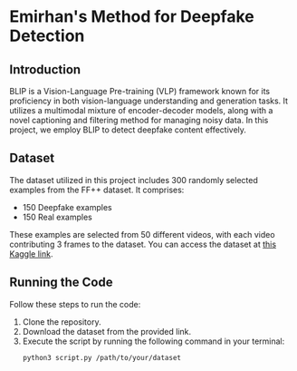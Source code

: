 # Emirhan's Method for Deepfake Detection

## Introduction
BLIP is a Vision-Language Pre-training (VLP) framework known for its proficiency in both vision-language understanding and generation tasks. It utilizes a multimodal mixture of encoder-decoder models, along with a novel captioning and filtering method for managing noisy data. In this project, we employ BLIP to detect deepfake content effectively.

## Dataset

The dataset utilized in this project includes 300 randomly selected examples from the FF++ dataset. It comprises:
- 150 Deepfake examples
- 150 Real examples

These examples are selected from 50 different videos, with each video contributing 3 frames to the dataset. You can access the dataset at [this Kaggle link](https://www.kaggle.com/datasets/emirhanbilgic/ff-blip-dataset).

## Running the Code

Follow these steps to run the code:

1. Clone the repository.
2. Download the dataset from the provided link.
3. Execute the script by running the following command in your terminal:
   ```bash
   python3 script.py /path/to/your/dataset
